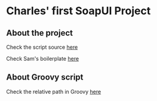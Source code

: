 # Charles' first SoapUI Project

## About the project

Check the script source [here](http://www.belatrixsf.com/blog/a-groovy-kind-of-trick-for-soapui-free-in-eight-steps/)

Check Sam's boilerplate [here](https://github.com/smarshallplanit/soapui-framework)

## About Groovy script
Check the relative path in Groovy [here](https://stackoverflow.com/questions/12266525/how-can-i-use-relative-paths-to-external-response-files-for-soapui-mockservice)
